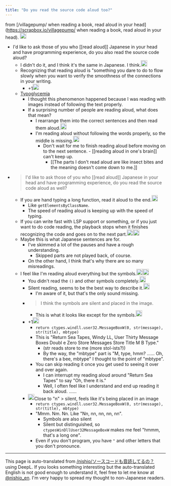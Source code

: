 ```yaml
---
title: "Do you read the source code aloud too?"
---
```


from [/villagepump/ when reading a book, read aloud in your head](https://scrapbox.io/villagepump/ when reading a book, read aloud in your head).
<img src='https://scrapbox.io/api/pages/villagepump/nishio/icon' alt='/villagepump/nishio.icon' height="19.5"/>
- I'd like to ask those of you who [[read aloud]] Japanese in your head and have programming experience, do you also read the source code aloud?
    - I didn't do it, and I think it's the same in Japanese. I think.<img src='https://scrapbox.io/api/pages/villagepump/nishio/icon' alt='/villagepump/nishio.icon' height="19.5"/>
    - Recognizing that reading aloud is "something you dare to do to flow slowly when you want to verify the smoothness of the connections in your writing.
        - +1<img src='https://scrapbox.io/api/pages/villagepump/issac/icon' alt='/villagepump/issac.icon' height="19.5"/>
    - [Typoglycemia](https://dic.nicovideo.jp/a/typoglycemia)
        - I thought this phenomenon happened because I was reading with images instead of following the text properly.
        - If a surprising number of people are reading aloud, what does that mean?
            - I rearrange them into the correct sentences and then read them aloud.<img src='https://scrapbox.io/api/pages/villagepump/kutsumofu/icon' alt='/villagepump/kutsumofu.icon' height="19.5"/>
            - I'm reading aloud without following the words properly, so the middle is missing.<img src='https://scrapbox.io/api/pages/villagepump/takker/icon' alt='/villagepump/takker.icon' height="19.5"/>
                - Don't wait for me to finish reading aloud before moving on to the next sentence.
                        - [[reading aloud in one's brain]] can't keep up.
                    - [[The parts I don't read aloud are like insect bites and the meaning doesn't come down to me.]]
- > I'd like to ask those of you who [[read aloud]] Japanese in your head and have programming experience, do you read the source code aloud as well?
    - If you are hand typing a long function, read it aloud to the end.<img src='https://scrapbox.io/api/pages/villagepump/takker/icon' alt='/villagepump/takker.icon' height="19.5"/>
        - Like `getElementsByClassName`.
        - The speed of reading aloud is keeping up with the speed of typing.
    - If you can write fast with LSP support or something, or if you just want to do code reading, the playback stops when it finishes recognizing the code and goes on to the next part.<img src='https://scrapbox.io/api/pages/villagepump/takker/icon' alt='/villagepump/takker.icon' height="19.5"/><img src='https://scrapbox.io/api/pages/villagepump/yosider/icon' alt='/villagepump/yosider.icon' height="19.5"/>
    - Maybe this is what Japanese sentences are for.
        - I've skimmed a lot of the pauses and have a rough understanding.
            - Skipped parts are not played back, of course.
        - On the other hand, I think that's why there are so many misreadings.
    - I feel like I'm reading aloud everything but the symbols.<img src='https://scrapbox.io/api/pages/villagepump/kutsumofu/icon' alt='/villagepump/kutsumofu.icon' height="19.5"/><img src='https://scrapbox.io/api/pages/villagepump/shoya140/icon' alt='/villagepump/shoya140.icon' height="19.5"/>
        - You didn't read the `()` and other symbols completely.<img src='https://scrapbox.io/api/pages/villagepump/takker/icon' alt='/villagepump/takker.icon' height="19.5"/>
        - Silent reading, seems to be the best way to describe it.<img src='https://scrapbox.io/api/pages/villagepump/takker/icon' alt='/villagepump/takker.icon' height="19.5"/>
            - I'm aware of it, but that's the only sound missing.
        - > I think the symbols are silent and placed in the image.
            - This is what it looks like except for the symbols.<img src='https://scrapbox.io/api/pages/villagepump/nishio/icon' alt='/villagepump/nishio.icon' height="19.5"/>
        - +1<img src='https://scrapbox.io/api/pages/villagepump/sta/icon' alt='/villagepump/sta.icon' height="19.5"/>
            - `return ctypes.windll.user32.MessageBoxW(0, str(message), str(title), mbtype)`
            - This is "Return Sea Tapes, Windy LL, User Thirty Message Boxes Doubl e Zero Store Messages Store Title M B Type."
                - (str reads store to me (more stol-ists?))
                - By the way, the "mbtype" part is "M, type, hmm? ...... Oh, there's a bee, mbtype" I thought to the point of "mbtype".
            - You can skip reading it once you get used to seeing it over and over again.
                - I can interrupt my reading aloud around "Return Sea Tapes" to say "Oh, there it is."
                - Well, I often feel like I understand and end up reading it back aloud. ......
        - <img src='https://scrapbox.io/api/pages/villagepump/nishio/icon' alt='/villagepump/nishio.icon' height="19.5"/>Close to "n" > silent, feels like it's being placed in an image
            - `return ctypes.windll.user32.MessageBoxW(0, str(message), str(title), mbtype)`
            - "Mmm. Nm. Nn. Like "Nn, nn, nn, nn, nn".
                - Symbols are also silent
                - Silent but distinguished, so `ctypesWinDllUser32MessageBoxW` makes me feel "hmmm, that's a long one".
            - Even if you don't program, you have `"` and other letters that you don't pronounce.
---
This page is auto-translated from [/nishio/ソースコードも音読してるの？](https://scrapbox.io/nishio/ソースコードも音読してるの？) using DeepL. If you looks something interesting but the auto-translated English is not good enough to understand it, feel free to let me know at [@nishio_en](https://twitter.com/nishio_en). I'm very happy to spread my thought to non-Japanese readers.